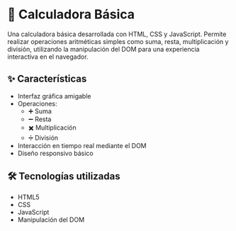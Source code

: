 # 🧮 Calculadora Básica

Una calculadora básica desarrollada con HTML, CSS y JavaScript. Permite realizar operaciones aritméticas simples como suma, resta, multiplicación y división, utilizando la manipulación del DOM para una experiencia interactiva en el navegador.

## ✨ Características

- Interfaz gráfica amigable
- Operaciones:
  - ➕ Suma
  - ➖ Resta
  - ✖️ Multiplicación
  - ➗ División
- Interacción en tiempo real mediante el DOM
- Diseño responsivo básico

## 🛠️ Tecnologías utilizadas

- HTML5
- CSS
- JavaScript
- Manipulación del DOM

